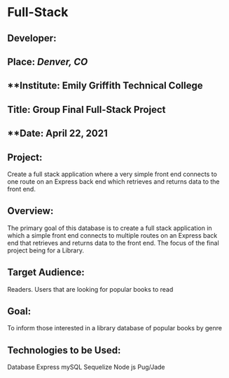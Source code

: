 # Full-Stack


## **Developer**: 
## **Place:** *Denver, CO*
## **Institute: Emily Griffith Technical College
## **Title**: Group Final Full-Stack Project


## **Date: April 22, 2021


## **Project**:

Create a full stack application where a very simple front end connects to one route on an Express back end which retrieves and returns data to the front end.

## **Overview**:

The primary goal of this database is to create a full stack application in which a simple front end connects to multiple routes on an Express back end that retrieves and returns data to the front end. The focus of the final project being for a Library.

## **Target Audience**:
Readers. Users that are looking for popular books to read 


## **Goal**:
To inform those interested in a library database of popular books by genre

## **Technologies to be Used**:
Database
Express
mySQL
Sequelize
Node js
Pug/Jade


